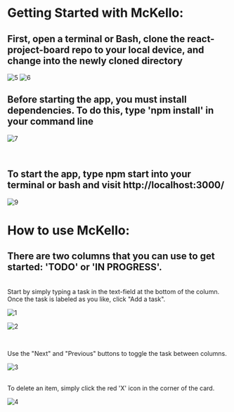 # Getting Started with McKello:
## First, open a terminal or Bash, clone the react-project-board repo to your local device, and change into the newly cloned directory
![5](https://user-images.githubusercontent.com/64279581/180837566-d48180d4-54c3-4e8b-82ac-56349f3d227c.png)
![6](https://user-images.githubusercontent.com/64279581/180837623-8b91a694-8630-4bd5-99f4-157840625c97.png)
<br>
## Before starting the app, you must install dependencies. To do this, type 'npm install' in your command line
![7](https://user-images.githubusercontent.com/64279581/180837736-b49fa59f-030b-4b42-8d2b-c98908a65101.png)

<br>

## To start the app, type npm start into your terminal or bash and visit http://localhost:3000/
![9](https://user-images.githubusercontent.com/64279581/180837823-bd1104ea-6bdd-4e9c-a678-809f01c14fe1.png)
# How to use McKello:
## There are two columns that you can use to get started: 'TODO' or 'IN PROGRESS'. 
<br>
Start by simply typing a task in the text-field at the bottom of the column. Once the task is labeled as you like, click "Add a task".

![1](https://user-images.githubusercontent.com/64279581/180837884-eaaea185-b89d-43b9-9a07-c7c4c0d3f31e.png)

![2](https://user-images.githubusercontent.com/64279581/180837924-58c5e00a-df7a-4b5f-aaad-2d9de1ebd87b.png)

<br>

Use the "Next" and "Previous" buttons to toggle the task between columns.

![3](https://user-images.githubusercontent.com/64279581/180837945-1dc73c26-2727-4374-8b3c-59337b57a621.png)

<br>
To delete an item, simply click the red 'X' icon in the corner of the card.

![4](https://user-images.githubusercontent.com/64279581/180837957-27e38458-19e1-4a04-965d-2d01a4faff79.png)



